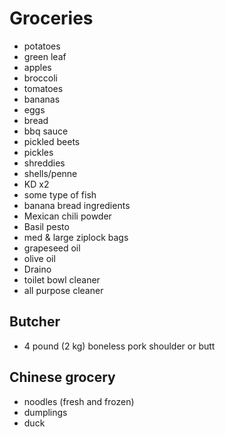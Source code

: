 # Groceries

- potatoes
- green leaf
- apples
- broccoli
- tomatoes
- bananas
- eggs
- bread
- bbq sauce
- pickled beets
- pickles
- shreddies
- shells/penne
- KD x2
- some type of fish
- banana bread ingredients
- Mexican chili powder
- Basil pesto
- med & large ziplock bags
- grapeseed oil
- olive oil
- Draino
- toilet bowl cleaner
- all purpose cleaner

## Butcher

- 4 pound (2 kg) boneless pork shoulder or butt

## Chinese grocery

- noodles (fresh and frozen)
- dumplings
- duck

